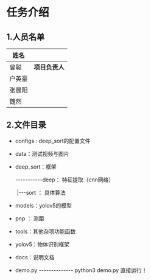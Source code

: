 # 任务介绍

## 1.人员名单

| 姓名   |                |
| ------ | -------------- |
| 曾聪   | **项目负责人** |
| 户英豪 |                |
| 张晨阳 |                |
| 魏然   |                |



## 2.文件目录

- configs : deep_sort的配置文件

- data：测试视频与图片

- deep_sort：框架

  -----------deep： 特征提取（cnn网络）

  ​        |---sort  ： 具体算法

- models：yolov5的模型

- pnp ： 测距

- tools：其他杂项功能函数

- yolov5：物体识别框架

- docs：说明文档

- demo.py -------------- python3 demo.py 直接运行！

  

